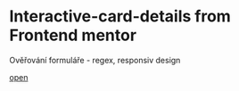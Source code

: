 # Interactive-card-details from Frontend mentor

Ověřování formuláře - regex, responsiv design 

[open](https://sarysx.github.io/Interactive-card-details/)
